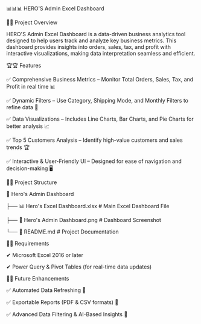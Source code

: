 📊📊📊 HERO'S Admin Excel Dashboard 





🚀🚀 Project Overview

HERO'S Admin Excel Dashboard is a data-driven business analytics tool designed to help users track and analyze key business metrics. This dashboard provides insights into orders, sales, tax, and profit with interactive visualizations, making data interpretation seamless and efficient.




🏆🏆 Features

✅ Comprehensive Business Metrics – Monitor Total Orders, Sales, Tax, and Profit in real time 📊

✅ Dynamic Filters – Use Category, Shipping Mode, and Monthly Filters to refine data 🎯

✅ Data Visualizations – Includes Line Charts, Bar Charts, and Pie Charts for better analysis 📈

✅ Top 5 Customers Analysis – Identify high-value customers and sales trends 🏆

✅ Interactive & User-Friendly UI – Designed for ease of navigation and decision-making 🖥️




📂📂 Project Structure

📁 Hero's Admin Dashboard

├── 📊 Hero's Excel Dashboard.xlsx    # Main Excel Dashboard File

├── 📄 Hero's Admin Dashboard.png    # Dashboard Screenshot

└── 📄 README.md                     # Project Documentation




📂📂 Requirements

✔ Microsoft Excel 2016 or later

✔ Power Query & Pivot Tables (for real-time data updates)




🎯🎯 Future Enhancements

✅ Automated Data Refreshing 🔄

✅ Exportable Reports (PDF & CSV formats) 📜

✅ Advanced Data Filtering & AI-Based Insights 🤖

